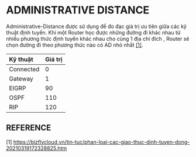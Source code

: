 # ADMINISTRATIVE DISTANCE

Administrative-Distance được sử dụng để đo đạc giá trị ưu tiên giữa các kỹ thuật định tuyến. Khi một Router học được những đường đi khác nhau từ nhiều phương thức định tuyến khác nhau cho cùng 1 địa chỉ đích , Router sẽ chọn đường đi theo phương thức nào có AD nhỏ nhất [[1]](https://bizflycloud.vn/tin-tuc/phan-loai-cac-giao-thuc-dinh-tuyen-dong-20210319172328825.htm#:~:text=AD%20%2D%20Administrative%20Distance%20l%C3%A0%20gi%C3%A1,n%C3%A0o%20c%C3%B3%20AD%20nh%E1%BB%8F%20nh%E1%BA%A5t%20.).

|Kỹ thuật|Giá trị|
|:-------|:------|
|Connected|0|
|Gateway|1|
|EIGRP|90|
|OSPF|110|
|RIP|120|

## REFERENCE

[1] <https://bizflycloud.vn/tin-tuc/phan-loai-cac-giao-thuc-dinh-tuyen-dong-20210319172328825.htm>
